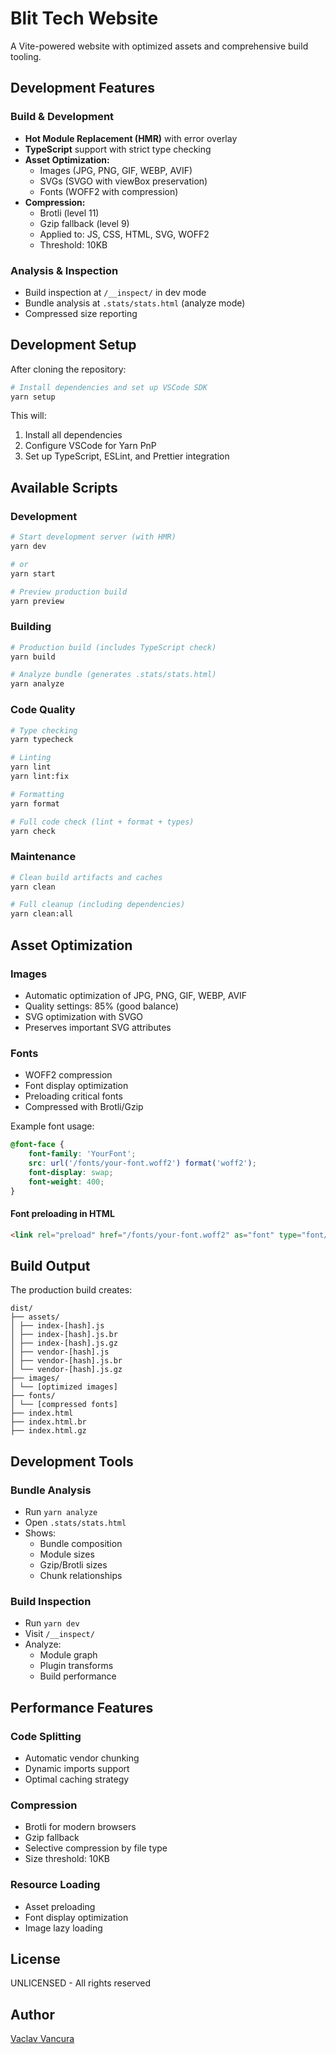 # Blit Tech Website

A Vite-powered website with optimized assets and comprehensive build tooling.

## Development Features

### Build & Development

- **Hot Module Replacement (HMR)** with error overlay
- **TypeScript** support with strict type checking
- **Asset Optimization:**
    - Images (JPG, PNG, GIF, WEBP, AVIF)
    - SVGs (SVGO with viewBox preservation)
    - Fonts (WOFF2 with compression)
- **Compression:**
    - Brotli (level 11)
    - Gzip fallback (level 9)
    - Applied to: JS, CSS, HTML, SVG, WOFF2
    - Threshold: 10KB

### Analysis & Inspection

- Build inspection at `/__inspect/` in dev mode
- Bundle analysis at `.stats/stats.html` (analyze mode)
- Compressed size reporting

## Development Setup

After cloning the repository:

```bash
# Install dependencies and set up VSCode SDK
yarn setup
```

This will:

1. Install all dependencies
2. Configure VSCode for Yarn PnP
3. Set up TypeScript, ESLint, and Prettier integration

## Available Scripts

### Development

```bash
# Start development server (with HMR)
yarn dev

# or
yarn start

# Preview production build
yarn preview
```

### Building

```bash
# Production build (includes TypeScript check)
yarn build

# Analyze bundle (generates .stats/stats.html)
yarn analyze
```

### Code Quality

```bash
# Type checking
yarn typecheck

# Linting
yarn lint
yarn lint:fix

# Formatting
yarn format

# Full code check (lint + format + types)
yarn check
```

### Maintenance

```bash
# Clean build artifacts and caches
yarn clean

# Full cleanup (including dependencies)
yarn clean:all
```

## Asset Optimization

### Images

- Automatic optimization of JPG, PNG, GIF, WEBP, AVIF
- Quality settings: 85% (good balance)
- SVG optimization with SVGO
- Preserves important SVG attributes

### Fonts

- WOFF2 compression
- Font display optimization
- Preloading critical fonts
- Compressed with Brotli/Gzip

Example font usage:

```css
@font-face {
    font-family: 'YourFont';
    src: url('/fonts/your-font.woff2') format('woff2');
    font-display: swap;
    font-weight: 400;
}
```

#### Font preloading in HTML

```html
<link rel="preload" href="/fonts/your-font.woff2" as="font" type="font/woff2" crossorigin />
```

## Build Output

The production build creates:

```text
dist/
├── assets/
│ ├── index-[hash].js
│ ├── index-[hash].js.br
│ ├── index-[hash].js.gz
│ ├── vendor-[hash].js
│ ├── vendor-[hash].js.br
│ └── vendor-[hash].js.gz
├── images/
│ └── [optimized images]
├── fonts/
│ └── [compressed fonts]
├── index.html
├── index.html.br
├── index.html.gz
```

## Development Tools

### Bundle Analysis

- Run `yarn analyze`
- Open `.stats/stats.html`
- Shows:
    - Bundle composition
    - Module sizes
    - Gzip/Brotli sizes
    - Chunk relationships

### Build Inspection

- Run `yarn dev`
- Visit `/__inspect/`
- Analyze:
    - Module graph
    - Plugin transforms
    - Build performance

## Performance Features

### Code Splitting

- Automatic vendor chunking
- Dynamic imports support
- Optimal caching strategy

### Compression

- Brotli for modern browsers
- Gzip fallback
- Selective compression by file type
- Size threshold: 10KB

### Resource Loading

- Asset preloading
- Font display optimization
- Image lazy loading

## License

UNLICENSED - All rights reserved

## Author

[Vaclav Vancura](https://github.com/vancura)
